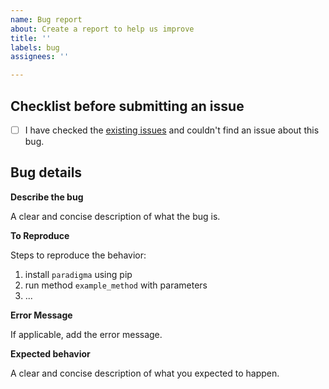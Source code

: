 ```yaml
---
name: Bug report
about: Create a report to help us improve
title: ''
labels: bug
assignees: ''

---
```


## Checklist before submitting an issue

- [ ] I have checked the [existing issues](https://github.com/biomarkersParkinson/paradigma/issues) and couldn't find an issue about this bug.

## Bug details

**Describe the bug**

A clear and concise description of what the bug is.

**To Reproduce**

Steps to reproduce the behavior:
1. install `paradigma` using pip
2. run method `example_method` with parameters
3. ...

**Error Message**

If applicable, add the error message.

**Expected behavior**

A clear and concise description of what you expected to happen.
